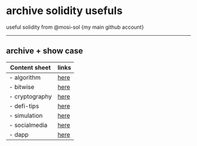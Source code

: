 # archive solidity usefuls
useful solidity from @mosi-sol {my main github account}

---
archive + show case
---
| Content sheet | links | 
| --- | --- |
| - algorithm | [here](https://github.com/mosi-arch/archive-sol/tree/main/Algorithm) |
| - bitwise | [here](https://github.com/mosi-arch/archive-sol/tree/main/Bitwise) |
| - cryptography | [here](https://github.com/mosi-arch/archive-sol/tree/main/Cryptography) |
| - defi-tips | [here](https://github.com/mosi-arch/archive-sol/tree/main/Defi-Tips) |
| - simulation | [here](https://github.com/mosi-arch/archive-sol/tree/main/Simulations) |
| - socialmedia | [here](https://github.com/mosi-arch/archive-sol/tree/main/SocialMedia) |
| - dapp | [here](https://github.com/mosi-arch/archive-sol/tree/main/dApp) |
